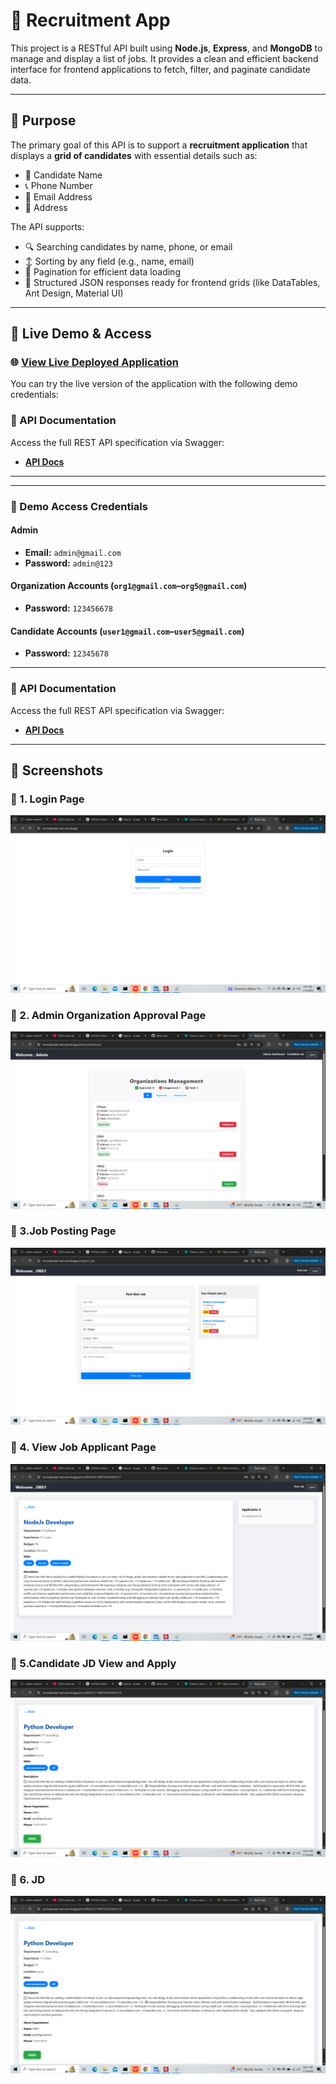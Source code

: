 # 📡 Recruitment App

This project is a RESTful API built using **Node.js**, **Express**, and **MongoDB** to manage and display a list of jobs. It provides a clean and efficient backend interface for frontend applications to fetch, filter, and paginate candidate data.

---

## 🎯 Purpose

The primary goal of this API is to support a **recruitment application** that displays a **grid of candidates** with essential details such as:

- 👤 Candidate Name  
- 📞 Phone Number  
- 📧 Email Address  
- 📍 Address  

The API supports:

- 🔍 Searching candidates by name, phone, or email  
- ↕️ Sorting by any field (e.g., name, email)  
- 📄 Pagination for efficient data loading  
- 🧩 Structured JSON responses ready for frontend grids (like DataTables, Ant Design, Material UI)

---


## 🔗 Live Demo & Access

### 🌐 [View Live Deployed Application](https://recruiterapp-test.vercel.app)

You can try the live version of the application with the following demo credentials:


### 📄 API Documentation
Access the full REST API specification via Swagger:
- **[API Docs](http://45.129.86.64:8000/api-docs)**

---

---

### 🔐 Demo Access Credentials

#### Admin
- **Email:** `admin@gmail.com`
- **Password:** `admin@123`

#### Organization Accounts (`org1@gmail.com`–`org5@gmail.com`)
- **Password:** `123456678`

#### Candidate Accounts (`user1@gmail.com`–`user5@gmail.com`)
- **Password:** `12345678`

---

### 📄 API Documentation
Access the full REST API specification via Swagger:
- **[API Docs](http://45.129.86.64:8000/api-docs)**

---

## 📸 Screenshots

### 🔹 1. Login Page  
![1](https://github.com/prasadjoshi738/recruiterapp/raw/main/screenshots/1.png)

### 🔹 2. Admin Organization Approval Page  
![2](https://github.com/prasadjoshi738/recruiterapp/raw/main/screenshots/2.png)

### 🔹 3.Job Posting Page 
![3](https://github.com/prasadjoshi738/recruiterapp/raw/main/screenshots/3.png)

### 🔹 4. View Job Applicant Page  
![4](https://github.com/prasadjoshi738/recruiterapp/raw/main/screenshots/4.png)

### 🔹 5.Candidate JD View and Apply
![6](https://github.com/prasadjoshi738/recruiterapp/raw/main/screenshots/6.png)

### 🔹 6. JD
![7](https://github.com/prasadjoshi738/recruiterapp/raw/main/screenshots/7.png)

